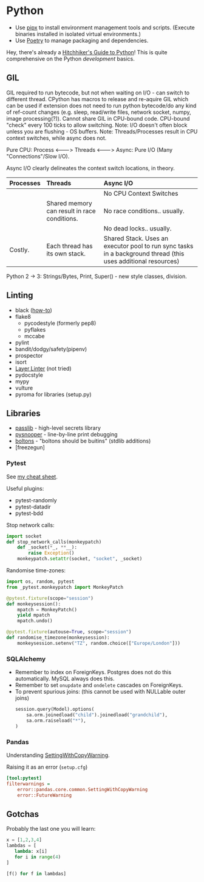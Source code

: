 # Python

* Use [pipx](https://pypi.org/project/pipx/) to install environment management tools and scripts. (Execute binaries installed in isolated virtual environments.)
* Use [Poetry](https://python-poetry.org/) to manage packaging and dependencies.


Hey, there's already a [Hitchhiker's Guide to Python](http://docs.python-guide.org/en/latest/)! This is quite comprehensive on the Python _development_ basics.

## GIL

GIL required to run bytecode, but not when waiting on I/O - can switch to different thread. CPython has macros to release and re-aquire GIL which can be used if extension does not need to run python bytecode/do any kind of ref-count changes \(e.g. sleep, read/write files, network socket, numpy, image processing\(?\)\). Cannot share GIL in CPU-bound code. CPU-bound "check" every 100 ticks to allow switching. Note: I/O doesn't often block unless you are flushing - OS buffers. Note: Threads/Processes result in CPU context switches, while async does not.

Pure CPU: Process &lt;---&gt; Threads &lt;---&gt; Async: Pure I/O \(Many "Connections"/Slow I/O\).

Async I/O clearly delineates the context switch locations, in theory.

| Processes | Threads | Async I/O |
| :--- | :--- | :--- |
|  |  | No CPU Context Switches |
|  | Shared memory can result in race conditions. | No race conditions.. usually. |
|  |  | No dead locks.. usually. |
| Costly. | Each thread has its own stack. | Shared Stack. Uses an executor pool to run sync tasks in a background thread \(this uses additional resources\) |

Python 2 -&gt; 3: Strings/Bytes, Print, Super\(\) - new style classes, division.

## Linting

* black \([how-to](https://engineering.depop.com/implementing-python-black-on-a-legacy-codebase-35b37f10ce18)\)
* flake8
  * pycodestyle \(formerly pep8\)
  * pyflakes
  * mccabe
* pylint
* bandit/dodgy/safety\(pipenv\)
* prospector
* isort
* [Layer Linter](https://github.com/seddonym/layer_linter) \(not tried\)
* pydocstyle
* mypy
* vulture
* pyroma for libraries \(setup.py\)

## Libraries

* [passlib](https://passlib.readthedocs.io/) - high-level secrets library
* [pysnooper](https://github.com/cool-RR/pysnooper) - line-by-line print debugging
* [boltons](https://boltons.readthedocs.io/en/latest/) - "boltons should be buitins" \(stdlib additions\)
* [freezegun]

### Pytest

See [my cheat sheet](https://github.com/QasimK/learn-it/blob/master/pytest-cheat-sheet.md).

Useful plugins:

* pytest-randomly
* pytest-datadir
* pytest-bdd

Stop network calls:

```py
import socket
def stop_network_calls(monkeypatch)
    def _socket(*_, **__):
        raise Exception()
    monkeypatch.setattr(socket, "socket", _socket)

```

Randomise time-zones:

```py
import os, random, pytest
from _pytest.monkeypatch import MonkeyPatch

@pytest.fixture(scope="session")
def monkeysession():
    mpatch = MonkeyPatch()
    yield mpatch
    mpatch.undo()

@pytest.fixture(autouse=True, scope="session")
def randomise_timezone(monkeysession):
    monkeysession.setenv("TZ", random.choice(["Europe/London"]))
```

### SQLAlchemy

* Remember to index on ForeignKeys. Postgres does not do this automatically. MySQL always does this.
* Remember to set `onupdate` and `ondelete` cascades on ForeignKeys.
* To prevent spurious joins: \(this cannot be used with NULLable outer joins\)
  ```py
  session.query(Model).options(
      sa.orm.joinedload("child").joinedload("grandchild"),
      sa.orm.raiseload("*"),
  )
  ```

### Pandas

Understanding [SettingWithCopyWarning](https://towardsdatascience.com/understanding-settingwithcopywarning-7142952a01fa).

Raising it as an error \(`setup.cfg`\)

```ini
[tool:pytest]
filterwarnings =
    error::pandas.core.common.SettingWithCopyWarning
    error::FutureWarning
```

## Gotchas

Probably the last one you will learn:

```py
x = [1,2,3,4]
lambdas = [
   lambda: x[i]
   for i in range(4)
]

[f() for f in lambdas]
```



